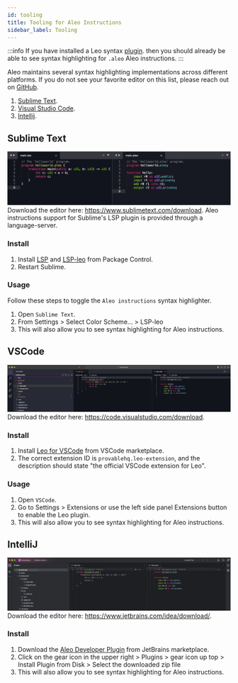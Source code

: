 ```yaml
---
id: tooling
title: Tooling for Aleo Instructions
sidebar_label: Tooling
---
```


:::info
If you have installed a Leo syntax [plugin](https://docs.leo-lang.org/leo/tooling).
then you should already be able to see syntax highlighting for `.aleo` Aleo instructions.
:::

Aleo maintains several syntax highlighting implementations across different platforms. If you do not see your favorite editor on this list, please reach out on [GitHub](https://github.com/provablehq/welcome/issues/new).

1. [Sublime Text](#sublime-text).
2. [Visual Studio Code](#vscode).
3. [Intellij](#intellij).

## Sublime Text

![](./images/sublime.png)  
Download the editor here: https://www.sublimetext.com/download.
Aleo instructions support for Sublime's LSP plugin is provided through a language-server.

### Install


1. Install [LSP](https://packagecontrol.io/packages/LSP) and [LSP-leo](https://packagecontrol.io/packages/LSP-leo) from Package Control.
2. Restart Sublime.


### Usage

Follow these steps to toggle the `Aleo instructions` syntax highlighter.

1. Open `Sublime Text`.
2. From Settings > Select Color Scheme... > LSP-leo
3. This will also allow you to see syntax highlighting for Aleo instructions. 

## VSCode

![](./images/vscode.png)
Download the editor here: https://code.visualstudio.com/download.

### Install

1. Install [Leo for VSCode](https://marketplace.visualstudio.com/items?itemName=aleohq.leo-extension) from VSCode marketplace.   
2. The correct extension ID is `provablehq.leo-extension`, and the description should state "the official VSCode extension for Leo".

### Usage

1. Open `VSCode`.
2. Go to Settings > Extensions or use the left side panel Extensions button to enable the Leo plugin.
3. This will also allow you to see syntax highlighting for Aleo instructions. 

## IntelliJ

![](./images/intellij.png)
Download the editor here: https://www.jetbrains.com/idea/download/.

### Install

1. Download the [Aleo Developer Plugin](https://plugins.jetbrains.com/plugin/19890-aleo-developer) from JetBrains marketplace.
2. Click on the gear icon in the upper right > Plugins > gear icon up top > Install Plugin from Disk > Select the downloaded zip file
3. This will also allow you to see syntax highlighting for Aleo instructions. 